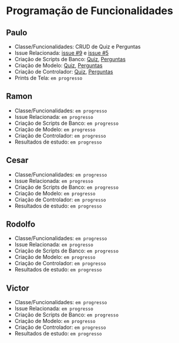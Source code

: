 # Programação de Funcionalidades

## Paulo
* Classe/Funcionalidades: CRUD de Quiz e Perguntas
* Issue Relacionada:  [issue #9](https://github.com/ICEI-PUC-Minas-PMV-SInt/pmv-sint-2023-1-e3-proj-back-t1-time4-projroadmap/issues/9) e [issue #5](https://github.com/ICEI-PUC-Minas-PMV-SInt/pmv-sint-2023-1-e3-proj-back-t1-time4-projroadmap/issues/9)
* Criação de Scripts de Banco: [Quiz](https://github.com/ICEI-PUC-Minas-PMV-SInt/pmv-sint-2023-1-e3-proj-back-t1-time4-projroadmap/blob/main/src/interview/interview/Database/Quiz.sql), [Perguntas](https://github.com/ICEI-PUC-Minas-PMV-SInt/pmv-sint-2023-1-e3-proj-back-t1-time4-projroadmap/blob/main/src/interview/interview/Database/Perguntas.sql)
* Criação de Modelo: [Quiz](https://github.com/ICEI-PUC-Minas-PMV-SInt/pmv-sint-2023-1-e3-proj-back-t1-time4-projroadmap/blob/main/src/interview/interview/Models/Quiz.cs), [Perguntas](https://github.com/ICEI-PUC-Minas-PMV-SInt/pmv-sint-2023-1-e3-proj-back-t1-time4-projroadmap/blob/main/src/interview/interview/Models/Perguntas.cs)
* Criação de Controlador: [Quiz](https://github.com/ICEI-PUC-Minas-PMV-SInt/pmv-sint-2023-1-e3-proj-back-t1-time4-projroadmap/blob/main/src/interview/interview/Controllers/QuizsController.cs), [Perguntas](https://github.com/ICEI-PUC-Minas-PMV-SInt/pmv-sint-2023-1-e3-proj-back-t1-time4-projroadmap/blob/main/src/interview/interview/Controllers/PerguntasController.cs)
* Prints de Tela: ```em progresso``` 

## Ramon
* Classe/Funcionalidades: ```em progresso``` 
* Issue Relacionada:  ```em progresso``` 
* Criação de Scripts de Banco: ```em progresso```
* Criação de Modelo: ```em progresso```
* Criação de Controlador: ```em progresso```
* Resultados de estudo: ```em progresso``` 

## Cesar
* Classe/Funcionalidades: ```em progresso``` 
* Issue Relacionada:  ```em progresso``` 
* Criação de Scripts de Banco: ```em progresso```
* Criação de Modelo: ```em progresso```
* Criação de Controlador: ```em progresso```
* Resultados de estudo: ```em progresso``` 

## Rodolfo
* Classe/Funcionalidades: ```em progresso``` 
* Issue Relacionada:  ```em progresso``` 
* Criação de Scripts de Banco: ```em progresso```
* Criação de Modelo: ```em progresso```
* Criação de Controlador: ```em progresso```
* Resultados de estudo: ```em progresso``` 

## Victor
* Classe/Funcionalidades: ```em progresso``` 
* Issue Relacionada:  ```em progresso``` 
* Criação de Scripts de Banco: ```em progresso```
* Criação de Modelo: ```em progresso```
* Criação de Controlador: ```em progresso```
* Resultados de estudo: ```em progresso``` 
